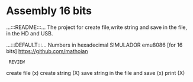 # Assembly 16 bits

...:::README:::...
The project for create file,write string and save in the file, in the HD and USB.
 

...:::DEFAULT:::...
Numbers in hexadecimal
SIMULADOR  emu8086  [for 16 bits]
https://github.com/mathoian 
   
     REVIEW
create file (x)
create string (X)
save string in the file and save (x)
print (X)
